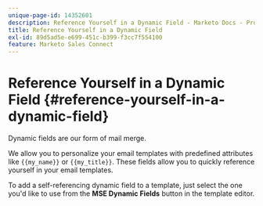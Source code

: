 ```yaml
---
unique-page-id: 14352601
description: Reference Yourself in a Dynamic Field - Marketo Docs - Product Documentation
title: Reference Yourself in a Dynamic Field
exl-id: 89d5ad5e-e699-451c-b399-f3cc7f554100
feature: Marketo Sales Connect
---
```

# Reference Yourself in a Dynamic Field {#reference-yourself-in-a-dynamic-field}

Dynamic fields are our form of mail merge.

We allow you to personalize your email templates with predefined attributes like `{{my_name}}` or `{{my_title}}`. These fields allow you to quickly reference yourself in your email templates.

To add a self-referencing dynamic field to a template, just select the one you'd like to use from the **MSE Dynamic Fields** button in the template editor.
